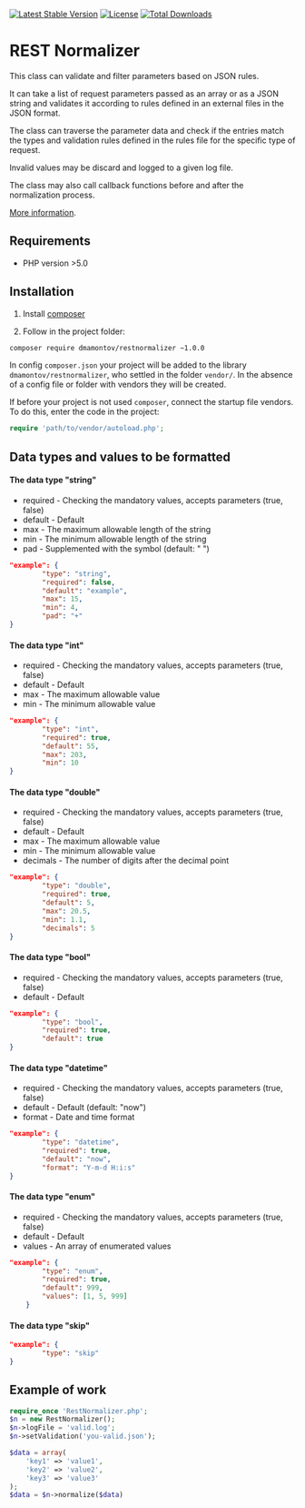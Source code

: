 [![Latest Stable Version](https://poser.pugx.org/dmamontov/restnormalizer/v/stable.svg)](https://packagist.org/packages/dmamontov/restnormalizer)
[![License](https://poser.pugx.org/dmamontov/restnormalizer/license.svg)](https://packagist.org/packages/dmamontov/restnormalizer)
[![Total Downloads](https://poser.pugx.org/dmamontov/restnormalizer/downloads)](https://packagist.org/packages/dmamontov/restnormalizer)

REST Normalizer
===============

This class can validate and filter parameters based on JSON rules.

It can take a list of request parameters passed as an array or as a JSON string and validates it according to rules defined in an external files in the JSON format.

The class can traverse the parameter data and check if the entries match the types and validation rules defined in the rules file for the specific type of request.

Invalid values may be discard and logged to a given log file.

The class may also call callback functions before and after the normalization process.

[More information](https://dmamontov.github.io/restnormalizer).

## Requirements
* PHP version >5.0

## Installation

1) Install [composer](https://getcomposer.org/download/)

2) Follow in the project folder:
```bash
composer require dmamontov/restnormalizer ~1.0.0
```

In config `composer.json` your project will be added to the library `dmamontov/restnormalizer`, who settled in the folder `vendor/`. In the absence of a config file or folder with vendors they will be created.

If before your project is not used `composer`, connect the startup file vendors. To do this, enter the code in the project:
```php
require 'path/to/vendor/autoload.php';
```

## Data types and values to be formatted

#### The data type "string"
* required - Checking the mandatory values, accepts parameters (true, false)
* default - Default
* max - The maximum allowable length of the string
* min - The minimum allowable length of the string
* pad - Supplemented with the symbol (default: " ")

```json
"example": {
        "type": "string",
        "required": false,
        "default": "example",
        "max": 15,
        "min": 4,
        "pad": "+"
}
```

#### The data type "int"
* required - Checking the mandatory values, accepts parameters (true, false)
* default - Default
* max - The maximum allowable value
* min - The minimum allowable value

```json
"example": {
        "type": "int",
        "required": true,
        "default": 55,
        "max": 203,
        "min": 10
}
```

#### The data type "double"
* required - Checking the mandatory values, accepts parameters (true, false)
* default - Default
* max - The maximum allowable value
* min - The minimum allowable value
* decimals - The number of digits after the decimal point

```json
"example": {
        "type": "double",
        "required": true,
        "default": 5,
        "max": 20.5,
        "min": 1.1,
        "decimals": 5
}
```
#### The data type "bool"
* required - Checking the mandatory values, accepts parameters (true, false)
* default - Default

```json
"example": {
        "type": "bool",
        "required": true,
        "default": true
}
```
#### The data type "datetime"
* required - Checking the mandatory values, accepts parameters (true, false)
* default - Default (default: "now")
* format - Date and time format

```json
"example": {
        "type": "datetime",
        "required": true,
        "default": "now",
        "format": "Y-m-d H:i:s"
}
```
#### The data type "enum"
* required - Checking the mandatory values, accepts parameters (true, false)
* default - Default
* values - An array of enumerated values

```json
"example": {
        "type": "enum",
        "required": true,
        "default": 999,
        "values": [1, 5, 999]
    }
```
#### The data type "skip"

```json
"example": {
        "type": "skip"
}
```

## Example of work
```php
require_once 'RestNormalizer.php';
$n = new RestNormalizer();
$n->logFile = 'valid.log';
$n->setValidation('you-valid.json');

$data = array(
	'key1' => 'value1',
	'key2' => 'value2',
	'key3' => 'value3'
);
$data = $n->normalize($data)
```
